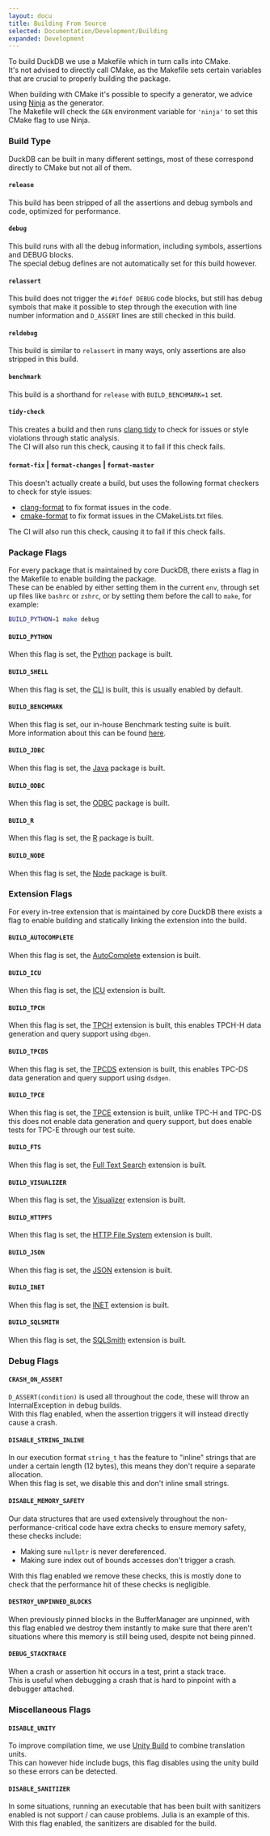 ```yaml
---
layout: docu
title: Building From Source
selected: Documentation/Development/Building
expanded: Development
---
```


To build DuckDB we use a Makefile which in turn calls into CMake.  
It's not advised to directly call CMake, as the Makefile sets certain variables that are crucial to properly building the package.

When building with CMake it's possible to specify a generator, we advice using [Ninja](https://ninja-build.org/manual.html) as the generator.  
The Makefile will check the `GEN` environment variable for `'ninja'` to set this CMake flag to use Ninja.

### Build Type

DuckDB can be built in many different settings, most of these correspond directly to CMake but not all of them.

#### `release`
This build has been stripped of all the assertions and debug symbols and code, optimized for performance.

#### `debug`
This build runs with all the debug information, including symbols, assertions and DEBUG blocks.  
The special debug defines are not automatically set for this build however.

#### `relassert`
This build does not trigger the `#ifdef DEBUG` code blocks, but still has debug symbols that make it possible to step through the execution with line number information and `D_ASSERT` lines are still checked in this build.

#### `reldebug`
This build is similar to `relassert` in many ways, only assertions are also stripped in this build.

#### `benchmark`
This build is a shorthand for `release` with `BUILD_BENCHMARK=1` set.

#### `tidy-check`
This creates a build and then runs [clang tidy](https://clang.llvm.org/extra/clang-tidy/) to check for issues or style violations through static analysis.  
The CI will also run this check, causing it to fail if this check fails.

#### `format-fix` | `format-changes` | `format-master`
This doesn't actually create a build, but uses the following format checkers to check for style issues:
- [clang-format](https://clang.llvm.org/docs/ClangFormat.html) to fix format issues in the code.  
- [cmake-format](https://cmake-format.readthedocs.io/en/latest/) to fix format issues in the CMakeLists.txt files.  

The CI will also run this check, causing it to fail if this check fails.

### Package Flags

For every package that is maintained by core DuckDB, there exists a flag in the Makefile to enable building the package.  
These can be enabled by either setting them in the current `env`, through set up files like `bashrc` or `zshrc`, or by setting them before the call to `make`, for example:
```bash
BUILD_PYTHON=1 make debug
```

#### `BUILD_PYTHON`
When this flag is set, the [Python](../docs/api/python/overview) package is built.

#### `BUILD_SHELL`
When this flag is set, the [CLI](../docs/api/cli) is built, this is usually enabled by default.

#### `BUILD_BENCHMARK`
When this flag is set, our in-house Benchmark testing suite is built.  
More information about this can be found [here](https://github.com/duckdb/duckdb/blob/master/benchmark/README.md).

#### `BUILD_JDBC`
When this flag is set, the [Java](../docs/api/java) package is built.

#### `BUILD_ODBC`
When this flag is set, the [ODBC](../docs/api/odbc/overview) package is built.

#### `BUILD_R`
When this flag is set, the [R](../docs/api/r) package is built.

#### `BUILD_NODE`
When this flag is set, the [Node](../docs/api/nodejs/overview) package is built.

### Extension Flags

For every in-tree extension that is maintained by core DuckDB there exists a flag to enable building and statically linking the extension into the build.

#### `BUILD_AUTOCOMPLETE`
When this flag is set, the [AutoComplete](https://github.com/duckdb/duckdb/pull/4921) extension is built.

#### `BUILD_ICU`
When this flag is set, the [ICU](../2022/01/06/time-zones.html) extension is built.

#### `BUILD_TPCH`
When this flag is set, the [TPCH](https://www.tpc.org/tpch/) extension is built, this enables TPCH-H data generation and query support using `dbgen`.

#### `BUILD_TPCDS`
When this flag is set, the [TPCDS](https://www.tpc.org/tpcds/) extension is built, this enables TPC-DS data generation and query support using `dsdgen`.

#### `BUILD_TPCE`
When this flag is set, the [TPCE](https://www.tpc.org/tpce/) extension is built, unlike TPC-H and TPC-DS this does not enable data generation and query support, but does enable tests for TPC-E through our test suite.

#### `BUILD_FTS`
When this flag is set, the [Full Text Search](../docs/extensions/full_text_search) extension is built.

#### `BUILD_VISUALIZER`
When this flag is set, the [Visualizer](https://github.com/duckdb/duckdb/pull/1832) extension is built.

#### `BUILD_HTTPFS`
When this flag is set, the [HTTP File System](../docs/extensions/httpfs) extension is built.

#### `BUILD_JSON`
When this flag is set, the [JSON](../docs/extensions/json) extension is built.

#### `BUILD_INET`
When this flag is set, the [INET](https://github.com/duckdb/duckdb/pull/4785) extension is built.

#### `BUILD_SQLSMITH`
When this flag is set, the [SQLSmith](https://github.com/duckdb/duckdb/pull/3410) extension is built.

### Debug Flags

#### `CRASH_ON_ASSERT`
`D_ASSERT(condition)` is used all throughout the code, these will throw an InternalException in debug builds.  
With this flag enabled, when the assertion triggers it will instead directly cause a crash.

#### `DISABLE_STRING_INLINE`
In our execution format `string_t` has the feature to "inline" strings that are under a certain length (12 bytes), this means they don't require a separate allocation.  
When this flag is set, we disable this and don't inline small strings.

#### `DISABLE_MEMORY_SAFETY`
Our data structures that are used extensively throughout the non-performance-critical code have extra checks to ensure memory safety, these checks include:  
- Making sure `nullptr` is never dereferenced.  
- Making sure index out of bounds accesses don't trigger a crash.  

With this flag enabled we remove these checks, this is mostly done to check that the performance hit of these checks is negligible.

#### `DESTROY_UNPINNED_BLOCKS`
When previously pinned blocks in the BufferManager are unpinned, with this flag enabled we destroy them instantly to make sure that there aren't situations where this memory is still being used, despite not being pinned.

#### `DEBUG_STACKTRACE`
When a crash or assertion hit occurs in a test, print a stack trace.  
This is useful when debugging a crash that is hard to pinpoint with a debugger attached.

### Miscellaneous Flags

#### `DISABLE_UNITY`
To improve compilation time, we use [Unity Build](https://cmake.org/cmake/help/latest/prop_tgt/UNITY_BUILD.html) to combine translation units.  
This can however hide include bugs, this flag disables using the unity build so these errors can be detected.

#### `DISABLE_SANITIZER`
In some situations, running an executable that has been built with sanitizers enabled is not support / can cause problems. Julia is an example of this.  
With this flag enabled, the sanitizers are disabled for the build.
